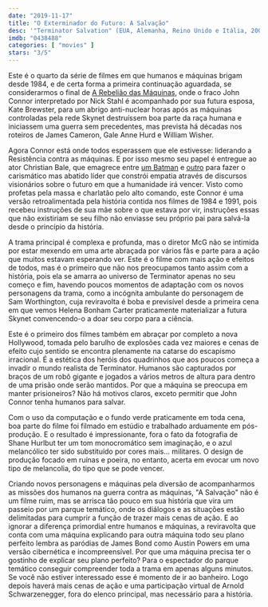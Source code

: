 ```yaml
---
date: "2019-11-17"
title: "O Exterminador do Futuro: A Salvação"
desc: '"Terminator Salvation" (EUA, Alemanha, Reino Unido e Itália, 2009), escrito por John Brancato e Michael Ferris, dirigido por McG, com Christian Bale, Sam Worthington e Moon Bloodgood. Revendo por causa do novo.'
imdb: "0438488"
categories: [ "movies" ]
stars: "3/5"
---
```

Este é o quarto da série de filmes em que humanos e máquinas brigam desde 1984, e de certa forma a primeira continuação aguardada, se considerarmos o final de [A Rebelião das Máquinas](/o-exterminador-do-futuro-3-a-rebeliao-das-maquinas), onde o fraco John Connor interpretado por Nick Stahl é acompanhado por sua futura esposa, Kate Brewster, para um abrigo anti-nuclear horas após as máquinas controladas pela rede Skynet destruíssem boa parte da raça humana e iniciassem uma guerra sem precedentes, mas prevista há décadas nos roteiros de James Cameron, Gale Anne Hurd e William Wisher.

Agora Connor está onde todos esperassem que ele estivesse: liderando a Resistência contra as máquinas. E por isso mesmo seu papel é entregue ao ator Christian Bale, que emagrece entre [um Batman](/batman-begins) e [outro](/batman-o-cavaleiro-das-trevas) para fazer o carismático mas abatido líder que constrói empatia através de discursos visionários sobre o futuro em que a humanidade irá vencer. Visto como profetas pela massa e charlatão pelo alto comando, este Connor é uma versão retroalimentada pela história contida nos filmes de 1984 e 1991, pois recebeu instruções de sua mãe sobre o que estava por vir, instruções essas que não existiriam se seu filho não enviasse seu próprio pai para salvá-la desde o princípio da história.

A trama principal é complexa e profunda, mas o diretor McG não se intimida por estar mexendo em uma arte abraçada por vários fãs e parte para a ação que muitos estavam esperando ver. Este é o filme com mais ação e efeitos de todos, mas é o primeiro que não nos preocupamos tanto assim com a história, pois ela se amarra ao universo de Terminator apenas no seu começo e fim, havendo poucos momentos de adaptação com os novos personagens da trama, como a incógnita ambulante do personagem de Sam Worthington, cuja reviravolta é boba e previsível desde a primeira cena em que vemos Helena Bonham Carter praticamente materializar a futura Skynet convencendo-o a doar seu corpo para a ciência.

Este é o primeiro dos filmes também em abraçar por completo a nova Hollywood, tomada pelo barulho de explosões cada vez maiores e cenas de efeito cujo sentido se encontra plenamente na catarse do escapismo irracional. É a estética dos heróis dos quadrinhos que aos poucos começa a invadir o mundo realista de Terminator. Humanos são capturados por braços de um robô gigante e jogados a vários metros de altura para dentro de uma prisão onde serão mantidos. Por que a máquina se preocupa em manter prisioneiros? Não há motivos claros, exceto permitir que John Connor tenha humanos para salvar.

Com o uso da computação e o fundo verde praticamente em toda cena, boa parte do filme foi filmado em estúdio e trabalhado arduamente em pós-produção. E o resultado é impressionante, fora o fato da fotografia de Shane Hurlbut ter um tom monocromático sem imaginação, e o azul melancólico ter sido substituído por cores mais... militares. O design de produção focado em ruínas e poeira, no entanto, acerta em evocar um novo tipo de melancolia, do tipo que se pode vencer.

Criando novos personagens e máquinas pela diversão de acompanharmos as missões dos humanos na guerra contra as máquinas, "A Salvação" não é um filme ruim, mas se arrisca tão pouco em sua história que vira um passeio por um parque temático, onde os diálogos e as situações estão delimitadas para cumprir a função de trazer mais cenas de ação. E ao ignorar a diferença primordial entre humanos e máquinas, a reviravolta que conta com uma máquina explicando para outra máquina todo seu plano perfeito lembra as paródias de James Bond como Austin Powers em uma versão cibernética e incompreensível. Por que uma máquina precisa ter o gostinho de explicar seu plano perfeito? Para o espectador do parque temático conseguir compreender toda a trama em apenas alguns minutos. Se você não estiver interessado esse é momento de ir ao banheiro. Logo depois haverá mais cenas de ação e uma participação virtual de Arnold Schwarzenegger, fora do elenco principal, mas necessário para a história.

